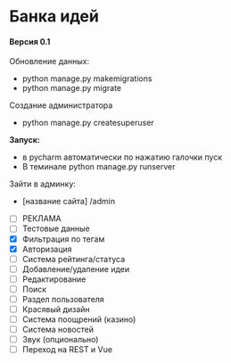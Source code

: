# Банка идей
#### Версия 0.1

Обновление данных: 
* python manage.py makemigrations
* python manage.py migrate 

Создание администратора
* python manage.py createsuperuser

**Запуск:**
* в pycharm автоматически по нажатию галочки пуск
* В теминале python manage.py runserver

Зайти в админку: 
* [название сайта] /admin


- [ ] РЕКЛАМА
- [ ] Тестовые данные
- [x] Фильтрация по тегам
- [x] Авторизация
- [ ] Система рейтинга/статуса
- [ ] Добавление/удаление идеи
- [ ] Редактирование
- [ ] Поиск
- [ ] Раздел пользователя
- [ ] Красявый дизайн
- [ ] Система поощрений (казино)
- [ ] Система новостей
- [ ] Звук (опционально)
- [ ] Переход на REST и Vue